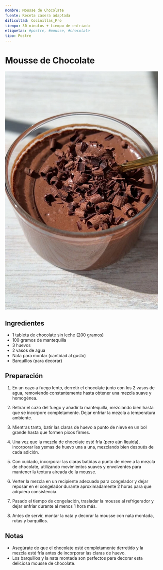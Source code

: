 ```yaml
---
nombre: Mousse de Chocolate
fuente: Receta casera adaptada
dificultad: Cocinillas_Pro
tiempo: 30 minutos + tiempo de enfriado
etiquetas: #postre, #mousse, #chocolate
tipo: Postre
---
```


# Mousse de Chocolate

![alt text](img/mousse-chocolate.webp)

## Ingredientes

- 1 tableta de chocolate sin leche (200 gramos)
- 100 gramos de mantequilla
- 3 huevos
- 2 vasos de agua
- Nata para montar (cantidad al gusto)
- Barquillos (para decorar)

## Preparación

1. En un cazo a fuego lento, derretir el chocolate junto con los 2 vasos de agua, removiendo constantemente hasta obtener una mezcla suave y homogénea.

2. Retirar el cazo del fuego y añadir la mantequilla, mezclando bien hasta que se incorpore completamente. Dejar enfriar la mezcla a temperatura ambiente.

3. Mientras tanto, batir las claras de huevo a punto de nieve en un bol grande hasta que formen picos firmes.

4. Una vez que la mezcla de chocolate esté fría (pero aún líquida), incorporar las yemas de huevo una a una, mezclando bien después de cada adición.

5. Con cuidado, incorporar las claras batidas a punto de nieve a la mezcla de chocolate, utilizando movimientos suaves y envolventes para mantener la textura aireada de la mousse.

6. Verter la mezcla en un recipiente adecuado para congelador y dejar reposar en el congelador durante aproximadamente 2 horas para que adquiera consistencia.

7. Pasado el tiempo de congelación, trasladar la mousse al refrigerador y dejar enfriar durante al menos 1 hora más.

8. Antes de servir, montar la nata y decorar la mousse con nata montada, rutas y barquillos.

## Notas

- Asegúrate de que el chocolate esté completamente derretido y la mezcla esté fría antes de incorporar las claras de huevo.
- Los barquillos y la nata montada son perfectos para decorar esta deliciosa mousse de chocolate.
